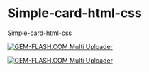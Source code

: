 # Simple-card-html-css
Simple-card-html-css


<a href="https://img.gem-flash.com/"><img src="https://img.gem-flash.com/images/47157933672985887094.jpg" border="0" alt="GEM-FLASH.COM Multi Uploader" /></a>




<a href="https://img.gem-flash.com/"><img src="https://img.gem-flash.com/images/97717407500554164836.jpg" border="0" alt="GEM-FLASH.COM Multi Uploader" /></a>
